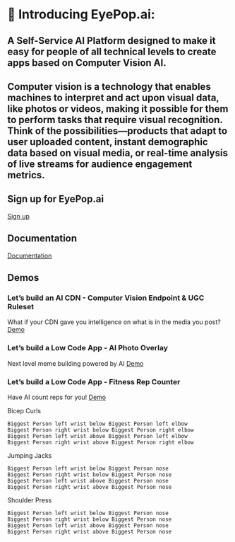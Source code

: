# 👋 Introducing EyePop.ai: 
## A Self-Service AI Platform designed to make it easy for people of all technical levels to create apps based on Computer Vision AI.

## Computer vision is a technology that enables machines to interpret and act upon visual data, like photos or videos, making it possible for them to perform tasks that require visual recognition. Think of the possibilities—products that adapt to user uploaded content, instant demographic data based on visual media, or real-time analysis of live streams for audience engagement metrics.

## Sign up for EyePop.ai
[Sign up](https://app.eyepop.ai/sign-up)

## Documentation
[Documentation](./EyePop.ai_Developer_Documentation_202310131200.pdf)

## Demos

### Let’s build an AI CDN - Computer Vision Endpoint & UGC Ruleset
What if your CDN gave you intelligence on what is in the media you post?
[Demo](./AI%20CDN%20-%20Computer%20Vision%20Endpoint%20%26%20UGC%20Ruleset/)

### Let’s build a Low Code App - AI Photo Overlay
Next level meme building powered by AI
[Demo](./AI%20Photo%20Overlay%20-%20Low%20code%20Tester/)

### Let’s build a Low Code App - Fitness Rep Counter
Have AI count reps for you!
[Demo](./Fitness%20Rep%20Counter/)

Bicep Curls
```
Biggest Person left wrist below Biggest Person left elbow
Biggest Person right wrist below Biggest Person right elbow
Biggest Person left wrist above Biggest Person left elbow
Biggest Person right wrist above Biggest Person right elbow
```

Jumping Jacks
```
Biggest Person left wrist below Biggest Person nose
Biggest Person right wrist below Biggest Person nose
Biggest Person left wrist above Biggest Person nose
Biggest Person right wrist above Biggest Person nose
```

Shoulder Press
```
Biggest Person left wrist below Biggest Person nose
Biggest Person right wrist below Biggest Person nose
Biggest Person left wrist above Biggest Person nose
Biggest Person right wrist above Biggest Person nose
```

